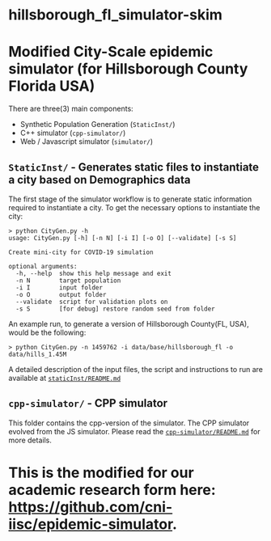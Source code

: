 # hillsborough_fl_simulator-skim

# Modified City-Scale epidemic simulator (for Hillsborough County Florida USA)

There are three(3) main components:
* Synthetic Population Generation (`StaticInst/`)
* C++ simulator (`cpp-simulator/`)
* Web / Javascript simulator (`simulator/`)

## `StaticInst/` - Generates static files to instantiate a city based on Demographics data
The first stage of the simulator workflow is to generate static information required to instantiate a city.  To get the necessary options to instantiate the city:

```
> python CityGen.py -h
usage: CityGen.py [-h] [-n N] [-i I] [-o O] [--validate] [-s S]

Create mini-city for COVID-19 simulation

optional arguments:
  -h, --help  show this help message and exit
  -n N        target population
  -i I        input folder
  -o O        output folder
  --validate  script for validation plots on
  -s S        [for debug] restore random seed from folder
```

An example run, to generate a version of Hillsborough County(FL, USA), would be the following:
```
> python CityGen.py -n 1459762 -i data/base/hillsborough_fl -o data/hills_1.45M
```

A detailed description of the input files, the script and instructions to run are available at [`staticInst/README.md`](staticInst/README.md)


## `cpp-simulator/` - CPP simulator
This folder contains the cpp-version of the simulator. The CPP simulator evolved from the JS simulator. 
Please read the  [`cpp-simulator/README.md`](cpp-simulator/README.md) for more details.

# This is the modified for our academic research form here: https://github.com/cni-iisc/epidemic-simulator.
